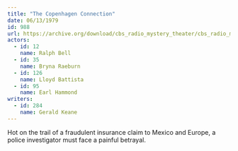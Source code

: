 ```yaml
---
title: "The Copenhagen Connection"
date: 06/13/1979
id: 988
url: https://archive.org/download/cbs_radio_mystery_theater/cbs_radio_mystery_theater-0951-1000.zip/cbs_radio_mystery_theater-0951-1000%2Fcbsrmt_0988_the_copenhegan_connection.mp3
actors:  
  - id: 12
    name: Ralph Bell  
  - id: 35
    name: Bryna Raeburn  
  - id: 126
    name: Lloyd Battista  
  - id: 95
    name: Earl Hammond
writers:  
  - id: 284
    name: Gerald Keane
---
```

Hot on the trail of a fraudulent insurance claim to Mexico and Europe, a police investigator must face a painful betrayal.